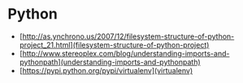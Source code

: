 # Python

 - [http://as.ynchrono.us/2007/12/filesystem-structure-of-python-project_21.html](filesystem-structure-of-python-project)
 - [http://www.stereoplex.com/blog/understanding-imports-and-pythonpath](understanding-imports-and-pythonpath)
 - [https://pypi.python.org/pypi/virtualenv](virtualenv)
